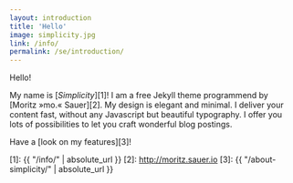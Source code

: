 ```yaml
---
layout: introduction
title: 'Hello'
image: simplicity.jpg
link: /info/
permalink: /se/introduction/
---
```

Hello!

My name is [*Simplicity*][1]! I am a free Jekyll theme programmend by [Moritz »mo.« Sauer][2]. My design is elegant and minimal. I deliver your content fast, without any Javascript but beautiful typography. I offer you lots of possibilities to let you craft wonderful blog postings.

Have a [look on my features][3]!



 [1]: {{ "/info/" | absolute_url }}
 [2]: http://moritz.sauer.io
 [3]: {{ "/about-simplicity/" | absolute_url }}